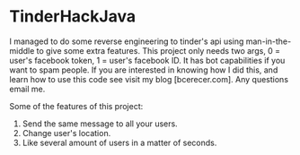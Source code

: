# TinderHackJava

I managed to do some reverse engineering to tinder's api using man-in-the-middle to give some extra features. This project only needs two args, 0 = user's facebook token, 1 = user's facebook ID. It has bot capabilities if you want to spam people. If you are interested in knowing how I did this, and learn how to use this code see visit my blog [bcerecer.com]. Any questions email me.

Some of the features of this project:

1. Send the same message to all your users.
2. Change user's location.
3. Like several amount of users in a matter of seconds.
